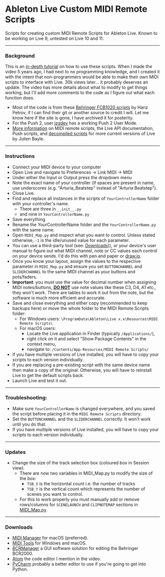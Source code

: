 # Ableton Live Custom MIDI Remote Scripts

Scripts for creating custom MIDI Remote Scripts for Ableton Live.
Known to be working on Live 9, untested on Live 10 and 11.

---
### Background
This is an [in-depth tutorial](https://youtu.be/IgKwcCJsoz4) on how to use these scripts. 
When I made the video 5 years ago, I had next to no programming knowledge, and I created it with the intent 
that non-programmers would be able to make their own MIDI scripts to interface with Live. 30k views later... it probably
deserves an update. The video has more details about what to modify to get things working, but I'll add more comments
to the code as I figure out what each function does.

- Most of the code is from these [Behringer FCB1020 scripts](http://remotescripts.blogspot.com) by Hanz Petrov, if I 
  can find their git or another source to credit I will. Let me know here if the site is gone, I have archived it for
  posterity.
- For the Push 2, user [jzgdev](https://github.com/jzgdev/Push2UserModeScript">) has a working Push 2 User Mode.
- [More information](https://structure-void.com/ableton-live-midi-remote-scripts/) on MIDI remote scripts, the Live API 
  documentation, Push scripts, and [decompiled scripts](https://github.com/gluon) for more current versions of Live by 
  Julien Bayle.

---
### Instructions

- Connect your MIDI device to your computer
- Open Live and navigate to Preferences → Link MIDI → MIDI
- Under either the Input or Output press the dropdown menu 
- Note the exact name of your controller (if spaces are present in name, use underscores (e.g. "Arturia_Beatstep" 
  instead of "Arturia Beatstep").
- Close Live.
- Find and replace all instances in the scripts of `YourControllerName` folder with your controller's name.
  - There are three in `__init__.py`
  - and nine in `YourControllerName.py`
- Save everything
- Rename the YourControllerName folder and the `YourControllerName.py` with the same name.
- Open `MIDI_Map.py` and inspect what you want to control. Unless stated otherwise, `-1` is the idle/unused value for 
  each parameter. 
- You can use a third-party tool (see: [Downloads](#downloads))), or your device's user manual to figure out what MIDI
  channel, note or CC values each control on your device sends.
  I'd do this with pen and paper or [draw.io](https://draw.io).
- Once you know your layout, assign the values to the respective parameter in `MIDI_Map.py` and ensure you set 
`BUTTONCHANNEL` and `SLIDERCHANNEL` to the same MIDI channel as your buttons and pots/faders. 
- <b>Important</b>: you must use the value for decimal number when assigning MIDI notes/buttons, <u><b>DO NOT</u></b> 
  use note values like these C3, D4, A1 etc., they won't work. There are tables to work it out from the note, but the
  software is much more efficient and accurate.
- Save and close everything and either copy (recommended to keep backups here) or move the whole folder to the 
  MIDI Remote Scripts folder:
  - For Windows users: `\ProgramData\Ableton\Live x.x\Resources\MIDI Remote Scripts\`
  - For macOS users:
    - Locate the Live application in Finder (typically `/Applications/`), 
    - right click on it and select "Show Package Contents" in the context menu,
    - navigate to: `/Contents/App-Resources/MIDI Remote Scripts/`
- If you have multiple versions of Live installed, you will have to copy your scripts to each version individually.
- If you are replacing a pre-existing script with the same device name then make a copy of the original. 
  Otherwise, you will have to reinstall Live to get the default scripts back.
- Launch Live and test it out.


---
### Troubleshooting:
- Make sure `YourControllerName` is changed everywhere, and you saved the script before placing it in the 
  `MIDI Remote Scripts` directory.
- Set the `BUTTONCHANNEL` and the `SLIDERCHANNEL` correctly. It won't work until you do that.
- If you have multiple versions of Live installed, you will have to copy your scripts to each version individually.


---
### Updates
- Change the size of the track selection box (coloured box in Session view).
  - There are now two variables in MIDI_Map.py to modify the size of the box:
    - `TSB_X` is the horizontal count i.e. the number of tracks
    - `TSB_Y` is the vertical count which represents the number of scenes you want to control.
  - For this to work properly you must manually add or remove rows/columns for `SCENELAUNCH` and `CLIPNOTEMAP` 
  sections in [MIDI_Map.py](https://github.com/laidlaw42/Ableton-Live-MIDI-Remote-Scripts/blob/YourControllerName/YourControllerName/MIDI_Map.py).


---
### Downloads
- [MIDI Manager](https://www.snoize.com/midimonitor/) for macOS (preferred).
- [MIDI Tools](https://mountainutilities.eu/miditools) for Windows and macOS.
- [BCRManager](http://mountainutilities.eu/bcmanager) a GUI software solution for editing the Behringer BCR2000. 
- [Atom](https://atom.io) the code editor I mention in the video.
- [PyCharm](https://www.jetbrains.com/pycharm/) probably a better editor to use if you're going to get into Python.
